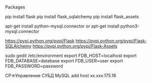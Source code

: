 Packages

pip install flask
pip install flask_sqlalchemy
pip install flask_assets


apt-get install python-mysql.connector
or
apt-get install python3-mysql.connector


https://pypi.python.org/pypi/Flask
https://pypi.python.org/pypi/Flask-SQLAlchemy
https://pypi.python.org/pypi/Flask-Assets


sudo gedit /etc/environment
export FDB_HOST=localhost
export FDB_DATABASE=database
export FDB_USER=user
export FDB_PASSWORD=password

CP=>Управление СУБД MySQL
add host xx.xxx.175.18